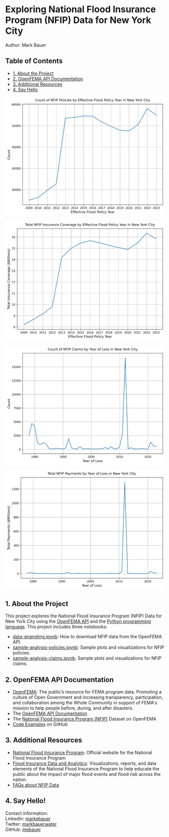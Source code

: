 # Exploring National Flood Insurance Program (NFIP) Data for New York City
Author: Mark Bauer

## Table of Contents
   * [1. About the Project](#1-About-the-Project)
   * [2. OpenFEMA API Documentation](#2-OpenFEMA-API-Documentation)
   * [3. Additional Resources](#3-Additional-Resources)
   * [4. Say Hello](#4-Say-Hello)

![cover photo](figures/effective-policies.png)  

![cover photo](figures/total-coverage.png)  

![cover photo](figures/count-claims.png)

![cover photo](figures/total-payments.png)

## 1. About the Project
This project explores the National Flood Insurance Program (NFIP) Data for New York City using the [OpenFEMA API](https://www.fema.gov/about/openfema/ap) and the [Python programming language](https://www.python.org/). This project includes three notebooks:
* [data-wrangling.ipynb](https://github.com/mebauer/fema-nfip-nyc/blob/master/data-wrangling.ipynb): How to download NFIP data from the OpenFEMA API.
* [sample-analysis-policies.ipynb](https://github.com/mebauer/fema-nfip-nyc/blob/master/sample-analysis-policies.ipynb): Sample plots and visualizations for NFIP policies.
* [sample-analysis-claims.ipynb](https://github.com/mebauer/fema-nfip-nyc/blob/master/sample-analysis-claims.ipynb): Sample plots and visualizations for NFIP claims.

## 2. OpenFEMA API Documentation
* [OpenFEMA](https://www.fema.gov/about/reports-and-data/openfema): The public’s resource for FEMA program data. Promoting a culture of Open Government and increasing transparency, participation, and collaboration among the Whole Community in support of FEMA's mission to help people before, during, and after disasters.
* The [OpenFEMA API Documentation](https://www.fema.gov/about/openfema/api)
* The [National Flood Insurance Program (NFIP)](https://www.fema.gov/about/openfema/data-sets#nfip) Dataset on OpenFEMA
* [Code Examples](https://github.com/FEMA/openfema-samples) on GitHub

## 3. Additional Resources
* [National Flood Insurance Program](https://nfipservices.floodsmart.gov/): Official website for the National Flood Insurance Program
* [Flood Insurance Data and Analytics](https://nfipservices.floodsmart.gov/reports-flood-insurance-data): Visualizations, reports, and data elements of the National Flood Insurance Program to help educate the public about the impact of major flood events and flood risk across the nation.
* [FAQs about NFIP Data](https://nfipservices.floodsmart.gov/frequently-asked-questions-about-nfip-policies-and-claims-data)

## 4. Say Hello!
Contact information:    
LinkedIn: [markebauer](https://www.linkedin.com/in/markebauer/)  
Twitter: [markbauerwater](https://twitter.com/markbauerwater)  
GitHub: [mebauer](https://github.com/mebauer)
